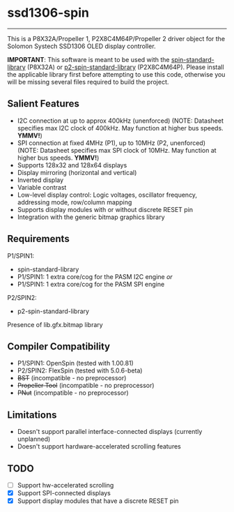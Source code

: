 # ssd1306-spin
--------------

This is a P8X32A/Propeller 1, P2X8C4M64P/Propeller 2 driver object for the Solomon Systech SSD1306 OLED display controller.

**IMPORTANT**: This software is meant to be used with the [spin-standard-library](https://github.com/avsa242/spin-standard-library) (P8X32A) or [p2-spin-standard-library](https://github.com/avsa242/p2-spin-standard-library) (P2X8C4M64P). Please install the applicable library first before attempting to use this code, otherwise you will be missing several files required to build the project.

## Salient Features

* I2C connection at up to approx 400kHz (unenforced)
(NOTE: Datasheet specifies max I2C clock of 400kHz. May function at higher bus speeds. __YMMV!__)
* SPI connection at fixed 4MHz (P1), up to 10MHz (P2, unenforced)
(NOTE: Datasheet specifies max SPI clock of 10MHz. May function at higher bus speeds. __YMMV!__)
* Supports 128x32 and 128x64 displays
* Display mirroring (horizontal and vertical)
* Inverted display
* Variable contrast
* Low-level display control: Logic voltages, oscillator frequency, addressing mode, row/column mapping
* Supports display modules with or without discrete RESET pin
* Integration with the generic bitmap graphics library

## Requirements

P1/SPIN1:
* spin-standard-library
* P1/SPIN1: 1 extra core/cog for the PASM I2C engine
_or_
* P1/SPIN1: 1 extra core/cog for the PASM SPI engine

P2/SPIN2:
* p2-spin-standard-library

Presence of lib.gfx.bitmap library

## Compiler Compatibility

* P1/SPIN1: OpenSpin (tested with 1.00.81)
* P2/SPIN2: FlexSpin (tested with 5.0.6-beta)
* ~~BST~~ (incompatible - no preprocessor)
* ~~Propeller Tool~~ (incompatible - no preprocessor)
* ~~PNut~~ (incompatible - no preprocessor)

## Limitations

* Doesn't support parallel interface-connected displays (currently unplanned)
* Doesn't support hardware-accelerated scrolling features

## TODO

- [ ] Support hw-accelerated scrolling
- [x] Support SPI-connected displays
- [x] Support display modules that have a discrete RESET pin
